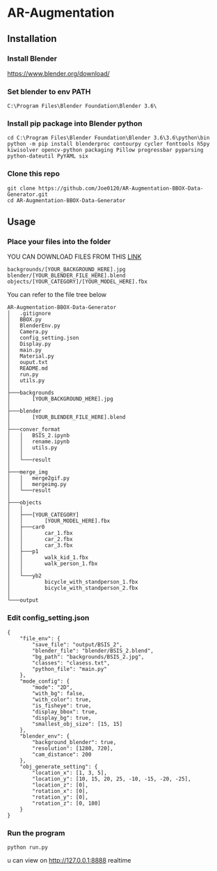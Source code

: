 # AR-Augmentation
## Installation
### Install Blender
https://www.blender.org/download/

### Set blender to env PATH
```
C:\Program Files\Blender Foundation\Blender 3.6\
```

### Install pip package into Blender python
```cmd=
cd C:\Program Files\Blender Foundation\Blender 3.6\3.6\python\bin
python -m pip install blenderproc contourpy cycler fonttools h5py kiwisolver opencv-python packaging Pillow progressbar pyparsing python-dateutil PyYAML six
```

### Clone this repo
```cmd=
git clone https://github.com/Joe0120/AR-Augmentation-BBOX-Data-Generator.git
cd AR-Augmentation-BBOX-Data-Generator
```

## Usage
### Place your files into the folder
YOU CAN DOWNLOAD FILES FROM THIS [LINK](https://ntutcc-my.sharepoint.com/:f:/g/personal/111c52017_cc_ntut_edu_tw1/EhNkLiL2fctBsdAoX7XpKjgBuhF_ak6o5ZugSEAsJqERnw?e=9fNlQW)
```
backgrounds/[YOUR_BACKGROUND_HERE].jpg
blender/[YOUR_BLENDER_FILE_HERE].blend
objects/[YOUR_CATEGORY]/[YOUR_MODEL_HERE].fbx
```
You can refer to the file tree below
```
AR-Augmentation-BBOX-Data-Generator
│   .gitignore
│   BBOX.py
│   BlenderEnv.py
│   Camera.py
│   config_setting.json
│   Display.py
│   main.py
│   Material.py
│   ouput.txt
│   README.md
│   run.py
│   utils.py
│   
├───backgrounds
│       [YOUR_BACKGROUND_HERE].jpg
│       
├───blender
│       [YOUR_BLENDER_FILE_HERE].blend
│       
├───conver_format
│   │   BSIS_2.ipynb
│   │   rename.ipynb
│   │   utils.py
│   │   
│   └───result
│           
├───merge_img
│   │   merge2gif.py
│   │   mergeimg.py
│   └───result
│           
├───objects
│   │       
│   ├───[YOUR_CATEGORY]
│   │       [YOUR_MODEL_HERE].fbx
│   ├───car0
│   │       car_1.fbx
│   │       car_2.fbx
│   │       car_3.fbx
│   ├───p1
│   │       walk_kid_1.fbx
│   │       walk_person_1.fbx
│   │       
│   └───yb2
│           bicycle_with_standperson_1.fbx
│           bicycle_with_standperson_2.fbx
│           
└───output
```

### Edit config_setting.json
```json=
{
    "file_env": {
        "save_file": "output/BSIS_2",
        "blender_file": "blender/BSIS_2.blend",
        "bg_path": "backgrounds/BSIS_2.jpg",
        "classes": "clasess.txt",
        "python_file": "main.py"
    },
    "mode_config": {
        "mode": "2D",
        "with_bg": false,
        "with_color": true,
        "is_fisheye": true,
        "display_bbox": true,
        "display_bg": true,
        "smallest_obj_size": [15, 15]
    },
    "blender_env": {
        "background_blender": true,
        "resolution": [1280, 720],
        "cam_distance": 200
    },
    "obj_generate_setting": {
        "location_x": [1, 3, 5],
        "location_y": [10, 15, 20, 25, -10, -15, -20, -25],
        "location_z": [0],
        "rotation_x": [0],
        "rotation_y": [0],
        "rotation_z": [0, 180]
    }
}
```
### Run the program
```cmd=
python run.py
```
u can view on http://127.0.0.1:8888 realtime
